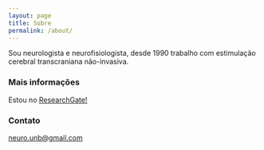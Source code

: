 ```yaml
---
layout: page
title: Sobre
permalink: /about/
---
```

Sou neurologista e neurofisiologista, desde 1990 trabalho com estimulação cerebral transcraniana não-invasiva.

### Mais informações

Estou no [ResearchGate!](https://www.researchgate.net/directory/profiles)

### Contato

[neuro.unb@gmail.com](mailto:neurounb@gmail.com)
